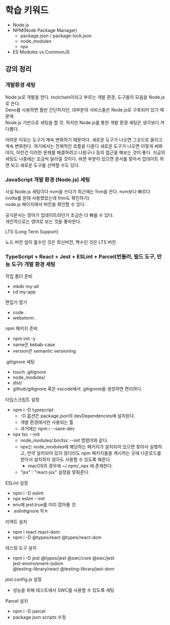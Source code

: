 # 학습 키워드

- Node.js
- NPM(Node Package Manager)
  - package.json / package-lock.json
  - node_modules
  - npx
- ES Modules vs CommonJS

## 강의 정리

### 개발환경 세팅

Node.js로 개발을 한다. toolchain이라고 부르는 개발 환경, 도구들의 모음을 Node.js로 쓴다.  
Deno를 사용하면 훨씬 간단하지만, 대부분의 서비스들은 Node.js로 구축되어 있기 때문에  
Node.js 기반으로 세팅을 할 것.
하지만 Node.js를 통한 개발 환경 세팅은 생각보다 까다롭다.

어려운 이유는 도구가 계속 변화하기 때문이다. 새로운 도구가 나오면 그곳으로 쏠리고 계속 변화한다. 여기에서는 전체적인 흐름을 다룬다 새로운 도구가 나오면 이렇게 써봐야지, 이런건 이러한 문제를 해결하려고 나왔구나 등의 접근을 해보는 것이 좋다.
지금의 세팅도 나중에는 조금씩 달라질 것이다. 바뀐 부분이 있으면 문서를 찾아서 업데이트 하면 되고 새로운 도구를 선택할 수도 있다.

### JavaScript 개발 환경 (Node.js) 세팅

사실 Node.js 세팅이다
nvm을 쓰다가 최근에는 fnm을 쓴다. nvm보다 빠르다  
(volta를 원래 사용했었는데 fnm도 확인하기)  
node.js 페이지에서 버전을 확인할 수 있다.

공식문서는 영어가 업데이트라던가 조금은 더 빠를 수 있다.  
개인적으로는 영어로 보는 것을 좋아한다.

LTS (Long Term Support)

노드 버전 앞이 홀수인 것은 최신버전, 짝수인 것은 LTS 버전

### TypeScript + React + Jest + ESLint + Parcel(번들러, 빌드 도구, 만능 도구) 개발 환경 세팅

작업 폴더 준비

- mkdir my-all
- cd my-app

편집기 열기

- code .
- webstorm .

npm 패키지 준비

- npm init -y
- name은 kebab-case
- version은 semantic versioning

.gitignore 세팅

- touch .gitignore
- node_modules/
- dist/
- github/gitignore 혹은 vscode에서 .gitignore을 생성하면 편리하다.

타입스크립트 설정

- npm i -D typescript
  - -D 옵션은 package.json의 devDependencies에 설치된다.
  - 개발 환경에서만 사용되는 툴
  - 과거에는 npm i --save-dev
- npx tsc --init
  - node_modules/.bin/tsc --init 명령어와 같다.
  - npx는 node_modules에 해당하는 패키지가 설치되어 있으면 찾아서 실행하고, 만약 설치되어 있지 않더라도 npm 패키지들을 캐시하는 곳에 다운로드를 받아서 설치하지 않아도 사용할 수 있도록 해준다.
    - macOS의 경우에 ~/.npm/\_npx 에 존재한다.
  - "jsx" : "react-jsx" 설정을 맞춰준다.

ESLint 설정

- npm i -D eslint
- npx eslint --init
- env에 jest:true를 미리 잡아줄 것.
- .eslintignore 작ㅎ

리액트 설치

- npm i react react-dom
- npm i -D @types/react @types/react-dom

테스팅 도구 설치

- npm i -D jest @types/jest @swc/core @swc/jest \
   jest-environment-jsdom \
   @testing-library/react @testing-library/jest-dom

jest.config.js 설정

- 성능을 위해 테스트에서 SWC를 사용할 수 있도록 세팅

Parcel 설치

- npm i -D parcel
- package.json scripts 수정
